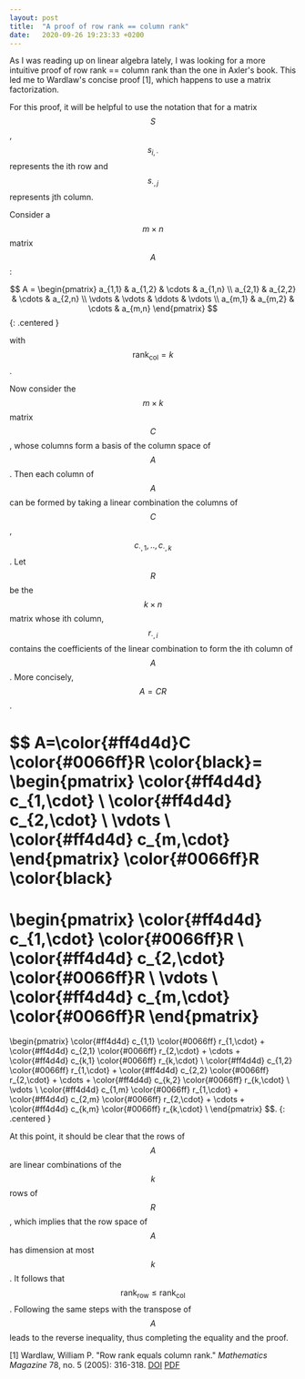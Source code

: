 ```yaml
---
layout: post
title:  "A proof of row rank == column rank"
date:   2020-09-26 19:23:33 +0200
---
```

As I was reading up on linear algebra lately, I was looking for a more intuitive proof of row rank == column rank than the one in Axler's book. This led me to Wardlaw's concise proof [1], which happens to use a matrix factorization.

For this proof, it will be helpful to use the notation that for a matrix $$S$$, $$s_{i, \cdot}$$ represents the ith row and $$s_{\cdot, j}$$ represents jth column.

Consider a $$m \times n$$ matrix $$A$$:

$$
A =
\begin{pmatrix}
a_{1,1} & a_{1,2} & \cdots & a_{1,n} \\
a_{2,1} & a_{2,2} & \cdots & a_{2,n} \\
\vdots  & \vdots  & \ddots & \vdots  \\
a_{m,1} & a_{m,2} & \cdots & a_{m,n}
\end{pmatrix}
$$
{: .centered }

with $$\textrm{rank}_\textrm{col} = k$$.

Now consider the $$m \times k$$ matrix $$C$$, whose columns form a basis of the column space of $$A$$. Then each column of $$A$$ can be formed by taking a linear combination the columns of $$C$$, $$c_{\cdot,1},..,c_{\cdot,k}$$. Let $$R$$ be the $$k \times n$$ matrix whose ith column, $$r_{\cdot,i}$$ contains the coefficients of the linear combination to form the ith column of $$A$$. More concisely, $$A=CR$$.

$$
A=\color{#ff4d4d}C \color{#0066ff}R \color{black}=
\begin{pmatrix}
\color{#ff4d4d}
c_{1,\cdot} \\
\color{#ff4d4d}
c_{2,\cdot} \\
\vdots  \\
\color{#ff4d4d}
c_{m,\cdot}
\end{pmatrix}
\color{#0066ff}R \color{black}
=
\begin{pmatrix}
\color{#ff4d4d}
c_{1,\cdot}
\color{#0066ff}R \\
\color{#ff4d4d}
c_{2,\cdot}
\color{#0066ff}R \\
\vdots  \\
\color{#ff4d4d}
c_{m,\cdot}
\color{#0066ff}R
\end{pmatrix}
=
\begin{pmatrix}
\color{#ff4d4d}
c_{1,1}
\color{#0066ff}
r_{1,\cdot} +
\color{#ff4d4d}
c_{2,1}
\color{#0066ff}
r_{2,\cdot} +
\cdots
+
\color{#ff4d4d}
c_{k,1}
\color{#0066ff}
r_{k,\cdot}
\\
\color{#ff4d4d}
c_{1,2}
\color{#0066ff}
r_{1,\cdot} +
\color{#ff4d4d}
c_{2,2}
\color{#0066ff}
r_{2,\cdot} +
\cdots
+
\color{#ff4d4d}
c_{k,2}
\color{#0066ff}
r_{k,\cdot}
\\
\vdots  \\
\color{#ff4d4d}
c_{1,m}
\color{#0066ff}
r_{1,\cdot} +
\color{#ff4d4d}
c_{2,m}
\color{#0066ff}
r_{2,\cdot} +
\cdots
+
\color{#ff4d4d}
c_{k,m}
\color{#0066ff}
r_{k,\cdot}
\\
\end{pmatrix}
$$.
{: .centered }

At this point, it should be clear that the rows of $$A$$ are linear combinations of the $$k$$ rows of $$R$$, which implies that the row space of $$A$$ has dimension at most $$k$$. It follows that $$\textrm{rank}_\textrm{row} \leq \textrm{rank}_\textrm{col}$$. Following the same steps with the transpose of $$A$$ leads to the reverse inequality, thus completing the equality and the proof.


[1] Wardlaw, William P. "Row rank equals column rank." *Mathematics Magazine* 78, no. 5 (2005): 316-318. [DOI](https://doi.org/10.1080/0025570X.2005.11953364) [PDF](https://www.jstor.org/stable/pdf/30044181.pdf)
